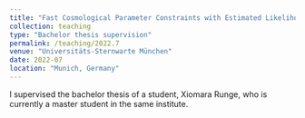 ```yaml
---
title: "Fast Cosmological Parameter Constraints with Estimated Likelihood using Deep Learning"
collection: teaching
type: "Bachelor thesis supervision"
permalink: /teaching/2022.7
venue: "Universitäts-Sternwarte München"
date: 2022-07
location: "Munich, Germany"
---
```


I supervised the bachelor thesis of a student, Xiomara Runge, who is currently a master student in the same institute.
